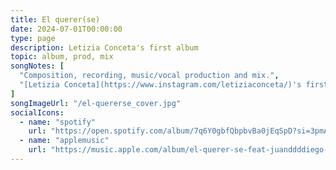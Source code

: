 ```yaml
---
title: El querer(se)
date: 2024-07-01T00:00:00
type: page
description: Letizia Conceta's first album
topic: album, prod, mix
songNotes: [
  "Composition, recording, music/vocal production and mix.",
  "[Letizia Conceta](https://www.instagram.com/letiziaconceta/)'s first album.",
]
songImageUrl: "/el-quererse_cover.jpg"
socialIcons:
  - name: "spotify"
    url: "https://open.spotify.com/album/7q6Y0gbfQbpbvBa0jEqSpD?si=3pmAJohITFGh8g3Pk2hUZQ"
  - name: "applemusic"
    url: "https://music.apple.com/album/el-querer-se-feat-juanddddiego-ep/1754987619"
---
```

